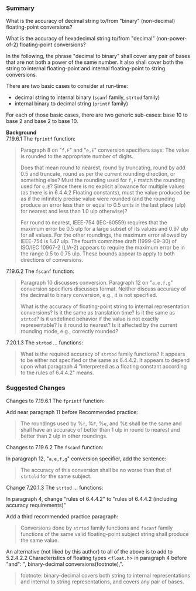 ### Summary

What is the accuracy of decimal string to/from "binary" (non-decimal)
floating-point conversions?

What is the accuracy of hexadecimal string to/from "decimal" (non-power-of-2)
floating-point conversions?

In the following, the phrase "decimal to binary" shall cover any pair of bases
that are not both a power of the same number. It also shall cover both the
string to internal floating-point and internal floating-point to string
conversions.

There are two basic cases to consider at run-time:

* decimal string to internal binary (`scanf` family, `strtod` family)
* internal binary to decimal string (`printf` family)

For each of those basic cases, there are two generic sub-cases: base 10 to base
2 and base 2 to base 10\.

**Background**  
7.19.6.1 The `fprintf` function:

> Paragraph 8 on "`f,F`" and "`e,E`" conversion specifiers says: The value is
> rounded to the appropriate number of digits.
> 
> Does that mean round to nearest, round by truncating, round by add 0.5 and
> truncate, round as per the current rounding direction, or something else? Must
> the rounding used for `f,F` match the rounding used for `e,E`? Since there is no
> explicit allowance for multiple values (as there is in 6.4.4.2 Floating
> constants), must the value produced be as if the infinitely precise value were
> rounded (and the rounding produce an error less than or equal to 0.5 units in
> the last place (ulp) for nearest and less than 1.0 ulp otherwise)?
> 
> For round to nearest, IEEE-754 (IEC-60559) requires that the maximum error be
> 0.5 ulp for a large subset of its values and 0.97 ulp for all values. For the
> other roundings, the maximum error allowed by IEEE-754 is 1.47 ulp. The fourth
> committee draft (1999-09-30) of ISO/IEC 10967-2 (LIA-2) appears to require the
> maximum error be in the range 0.5 to 0.75 ulp. These bounds appear to apply to
> both directions of conversions.

7.19.6.2 The `fscanf` function:

> Paragraph 10 discusses conversion. Paragraph 12 on "`a,e,f,g`" conversion
> specifiers discusses format. Neither discuss accuracy of the decimal to binary
> conversion, e.g., it is not specified.
> 
> What is the accuracy of floating-point string to internal representation
> conversions? Is it the same as translation time? Is it the same as `strtod`? Is
> it undefined behavior if the value is not exactly representable? Is it round to
> nearest? Is it affected by the current rounding mode, e.g., correctly rounded?

7.20.1.3 The `strtod` ... functions:

> What is the required accuracy of `strtod` family functions? It appears to be
> either not specified or the same as 6.4.4.2. It appears to depend upon what
> paragraph 4 "interpreted as a floating constant according to the rules of
> 6.4.4.2" means.

### Suggested Changes

Changes to 7.19.6.1 The `fprintf` function:

Add near paragraph 11 before Recommended practice:

> The roundings used by %`f`, %`F`, %`e`, and %`E` shall be the same and shall
> have an accuracy of better than 1 ulp in round to nearest and better than 2 ulp
> in other roundings.

Changes to 7.19.6.2 The `fscanf` function:

In paragraph 12, "`a,e,f,g`" conversion specifier, add the sentence:

> The accuracy of this conversion shall be no worse than that of `strtold` for the
> same subject.

Change 7.20.1.3 The `strtod` ... functions:

In paragraph 4, change "rules of 6.4.4.2" to "rules of 6.4.4.2 (including
accuracy requirements)"

Add a third recommended practice paragraph:

> Conversions done by `strtod` family functions and `fscanf` family functions of
> the same valid floating-point subject string shall produce the same value.

An alternative (not liked by this author) to all of the above is to add to
5.2.4.2.2 Characteristics of floating types \<`float.h`\> in paragraph 4 before
"and": ", binary-decimal conversions(footnote),".

> footnote: binary-decimal covers both string to internal representations and
> internal to string representations, and covers any pair of bases.

